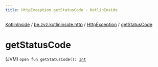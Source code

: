 ```yaml
---
title: HttpException.getStatusCode - KotlinInside
---
```


[KotlinInside](../../index.html) / [be.zvz.kotlininside.http](../index.html) / [HttpException](index.html) / [getStatusCode](./get-status-code.html)

# getStatusCode

(JVM) `open fun getStatusCode(): `[`Int`](https://kotlinlang.org/api/latest/jvm/stdlib/kotlin/-int/index.html)